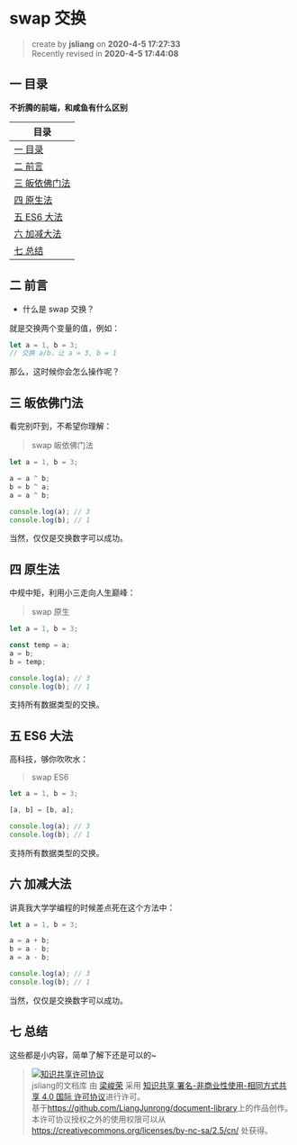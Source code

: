 swap 交换
===

> create by **jsliang** on **2020-4-5 17:27:33**  
> Recently revised in **2020-4-5 17:44:08**

## <a name="chapter-one" id="chapter-one">一 目录</a>

**不折腾的前端，和咸鱼有什么区别**

| 目录 |
| --- | 
| [一 目录](#chapter-one) | 
| [二 前言](#chapter-two) |
| [三 皈依佛门法](#chapter-three) |
| [四 原生法](#chapter-four) |
| [五 ES6 大法](#chapter-five) |
| [六 加减大法](#chapter-six) |
| [七 总结](#chapter-seven) |

## <a name="chapter-two" id="chapter-two">二 前言</a>



* 什么是 swap 交换？

就是交换两个变量的值，例如：

```js
let a = 1, b = 3;
// 交换 a/b，让 a = 3, b = 1
```

那么，这时候你会怎么操作呢？

## <a name="chapter-three" id="chapter-three">三 皈依佛门法</a>



看完别吓到，不希望你理解：

> swap 皈依佛门法

```js
let a = 1, b = 3;

a = a ^ b;
b = b ^ a;
a = a ^ b;

console.log(a); // 3
console.log(b); // 1
```

当然，仅仅是交换数字可以成功。

## <a name="chapter-four" id="chapter-four">四 原生法</a>



中规中矩，利用小三走向人生巅峰：

> swap 原生

```js
let a = 1, b = 3;

const temp = a;
a = b;
b = temp;

console.log(a); // 3
console.log(b); // 1
```

支持所有数据类型的交换。

## <a name="chapter-five" id="chapter-five">五 ES6 大法</a>



高科技，够你吹吹水：

> swap ES6

```js
let a = 1, b = 3;

[a, b] = [b, a];

console.log(a); // 3
console.log(b); // 1
```

支持所有数据类型的交换。

## <a name="chapter-six" id="chapter-six">六 加减大法</a>



讲真我大学学编程的时候差点死在这个方法中：

```js
let a = 1, b = 3;

a = a + b;
b = a - b;
a = a - b;

console.log(a); // 3
console.log(b); // 1
```

当然，仅仅是交换数字可以成功。

## <a name="chapter-seven" id="chapter-seven">七 总结</a>



这些都是小内容，简单了解下还是可以的~

> <a rel="license" href="http://creativecommons.org/licenses/by-nc-sa/4.0/"><img alt="知识共享许可协议" style="border-width:0" src="https://i.creativecommons.org/l/by-nc-sa/4.0/88x31.png" /></a><br /><span xmlns:dct="http://purl.org/dc/terms/" property="dct:title">jsliang的文档库</span> 由 <a xmlns:cc="http://creativecommons.org/ns#" href="https://github.com/LiangJunrong/document-library" property="cc:attributionName" rel="cc:attributionURL">梁峻荣</a> 采用 <a rel="license" href="http://creativecommons.org/licenses/by-nc-sa/4.0/">知识共享 署名-非商业性使用-相同方式共享 4.0 国际 许可协议</a>进行许可。<br />基于<a xmlns:dct="http://purl.org/dc/terms/" href="https://github.com/LiangJunrong/document-library" rel="dct:source">https://github.com/LiangJunrong/document-library</a>上的作品创作。<br />本许可协议授权之外的使用权限可以从 <a xmlns:cc="http://creativecommons.org/ns#" href="https://creativecommons.org/licenses/by-nc-sa/2.5/cn/" rel="cc:morePermissions">https://creativecommons.org/licenses/by-nc-sa/2.5/cn/</a> 处获得。
